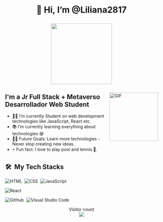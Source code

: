 <h1 align="center"> <b>👋 Hi, I’m @Liliana2817 
  
<img src="https://github.com/Liliana2817/Liliana2817/assets/126781409/f623a41b-a26d-4f7f-aad1-875818429acf" align="center" width="200"> </h1></b>

<img align="right" alt="GIF" height="160px" src="https://media.giphy.com/media/du3J3cXyzhj75IOgvA/giphy.gif" />

## I'm a Jr Full Stack + Metaverso Desarrollador Web Student  

- 👨‍💻 I’m currently Student on web development technologies like JavaScript, React etc.
- 📚 I’m currently learning everything about  technologies 😅
- 💪🏼 Future Goals: Learn more technologies - Never stop creating new ideas.
- ⚡ Fun fact: I love to play pool and tennis 🎱.

<div>

  ## 🛠️ &nbsp;My Tech Stacks

  ![HTML](https://img.shields.io/badge/-HTML-0D1117?style=flat&logo=HTML5)&nbsp;
  ![CSS](https://img.shields.io/badge/-CSS-0D1117?style=flat&logo=CSS3&logoColor=1572B6)&nbsp;
  ![JavaScript](https://img.shields.io/badge/-JavaScript-0D1117?style=flat&logo=javascript)&nbsp;
  <!--[Node.js](https://img.shields.io/badge/-Node.js-0D1117?style=flat&logo=node.js)&nbsp;-->
  ![React](https://img.shields.io/badge/-React-0D1117?style=flat&logo=react)&nbsp;
  <!--[React Native](https://img.shields.io/badge/-React%20Native-0D1117?style=flat&logo=react)&nbsp;-->
  <!--[Docker](https://img.shields.io/badge/-Docker-0D1117?style=flat&logo=docker)&nbsp;-->
  <!--[Git](https://img.shields.io/badge/-Git-0D1117?style=flat&logo=git)&nbsp;-->
  ![GitHub](https://img.shields.io/badge/-GitHub-0D1117?style=flat&logo=github)&nbsp;
  ![Visual Studio Code](https://img.shields.io/badge/-VS%20Code-0D1117?style=flat&logo=visual-studio-code&logoColor=007ACC)&nbsp;

</div>


<p align="center"> 
  <div align="center">Visitor count</div>
  <div align="center">  
    <img src="https://profile-counter.glitch.me/Liliana2817/count.svg"/>        
  </div> 
</p>
              

<!---
- 👀 I’m interested in ...
- 🌱 I’m currently learning ...
- 💞️ I’m looking to collaborate on ...
- 📫 How to reach me ...
- <!---
Liliana2817/Liliana2817 is a ✨ special ✨ repository because its `README.md` (this file) appears on your GitHub profile.    
You can click the Preview link to take a look at your    changes.
---> 

